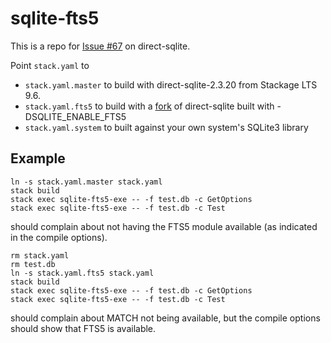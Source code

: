 # sqlite-fts5

This is a repo for [Issue
#67](https://github.com/IreneKnapp/direct-sqlite/issues/67) on direct-sqlite.

Point `stack.yaml` to

* `stack.yaml.master` to build with direct-sqlite-2.3.20
  from Stackage LTS 9.6.
* `stack.yaml.fts5` to build with a
  [fork](https://github.com/dunnl/direct-sqlite) of direct-sqlite built with
  -DSQLITE_ENABLE_FTS5
* `stack.yaml.system` to built against your own system's SQLite3 library

## Example

```
ln -s stack.yaml.master stack.yaml
stack build
stack exec sqlite-fts5-exe -- -f test.db -c GetOptions
stack exec sqlite-fts5-exe -- -f test.db -c Test
```

should complain about not having the FTS5 module available (as indicated in the
compile options).

```
rm stack.yaml
rm test.db
ln -s stack.yaml.fts5 stack.yaml
stack build
stack exec sqlite-fts5-exe -- -f test.db -c GetOptions
stack exec sqlite-fts5-exe -- -f test.db -c Test
```

should complain about MATCH not being available, but the compile options should
show that FTS5 is available.
